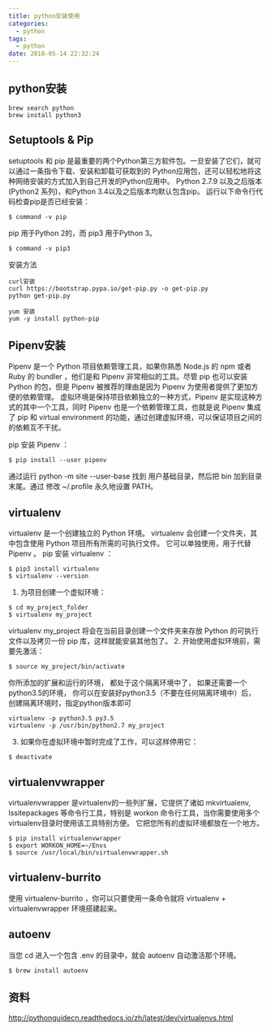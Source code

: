 ```yaml
---
title: python安装使用
categories:
  - python
tags:
  - python
date: 2018-05-14 22:32:24
---
```


## python安装
```
brew search python
brew install python3
```

## Setuptools & Pip
setuptools 和 pip 是最重要的两个Python第三方软件包。一旦安装了它们，就可以通过一条指令下载、安装和卸载可获取到的 Python应用包，还可以轻松地将这种网络安装的方式加入到自己开发的Python应用中。
Python 2.7.9 以及之后版本(Python2 系列)，和Python 3.4以及之后版本均默认包含pip。
运行以下命令行代码检查pip是否已经安装：
```
$ command -v pip
```
pip 用于Python 2的，而 pip3 用于Python 3。
```
$ command -v pip3
```

安装方法
```
curl安装
curl https://bootstrap.pypa.io/get-pip.py -o get-pip.py
python get-pip.py

yum 安装
yum -y install python-pip
```


## Pipenv安装
Pipenv 是一个 Python 项目依赖管理工具，如果你熟悉 Node.js 的 npm 或者 Ruby 的 bundler ，他们是和 Pipenv 非常相似的工具。尽管 pip 也可以安装 Python 的包，但是 Pipenv 被推荐的理由是因为 Pipenv 为使用者提供了更加方便的依赖管理。
虚拟环境是保持项目依赖独立的一种方式，Pipenv 是实现这种方式的其中一个工具，同时 Pipenv 也是一个依赖管理工具，也就是说 Pipenv 集成了 pip 和 virtual environment 的功能，通过创建虚拟环境，可以保证项目之间的的依赖互不干扰。

pip 安装 Pipenv ：
```
$ pip install --user pipenv
```
通过运行 python -m site --user-base 找到 用户基础目录，然后把 bin 加到目录末尾。通过 修改 ~/.profile 永久地设置 PATH。

## virtualenv
virtualenv 是一个创建独立的 Python 环境。 virtualenv 会创建一个文件夹，其中包含使用 Python 项目所有所需的可执行文件。
它可以单独使用，用于代替 Pipenv 。
pip 安装 virtualenv ：
```
$ pip3 install virtualenv
$ virtualenv --version
```

1. 为项目创建一个虚拟环境：
```
$ cd my_project_folder
$ virtualenv my_project
```
virtualenv my_project 将会在当前目录创建一个文件夹来存放 Python 的可执行文件以及拷贝一份 pip 库，这样就能安装其他包了。
2. 开始使用虚拟环境前，需要先激活：
```
$ source my_project/bin/activate
```
你所添加的扩展和运行的环境， 都处于这个隔离环境中了， 如果还需要一个python3.5的环境， 你可以在安装好python3.5（不要在任何隔离环境中）后， 创建隔离环境时，指定python版本即可
```
virtualenv -p python3.5 py3.5
virtualenv -p /usr/bin/python2.7 my_project
```

3. 如果你在虚拟环境中暂时完成了工作，可以这样停用它：
```
$ deactivate
```

## virtualenvwrapper
virtualenvwrapper 是virtualenv的一些列扩展，它提供了诸如 mkvirtualenv, lssitepackages 等命令行工具，特别是 workon 命令行工具，当你需要使用多个virtualenv目录时使用该工具特别方便。
它把您所有的虚拟环境都放在一个地方。
```
$ pip install virtualenvwrapper
$ export WORKON_HOME=~/Envs
$ source /usr/local/bin/virtualenvwrapper.sh
```

## virtualenv-burrito
使用 virtualenv-burrito ，你可以只要使用一条命令就将 virtualenv + virtualenvwrapper 环境搭建起来。

## autoenv
当您 cd 进入一个包含 .env 的目录中，就会 autoenv 自动激活那个环境。
```
$ brew install autoenv
```

## 资料
http://pythonguidecn.readthedocs.io/zh/latest/dev/virtualenvs.html


